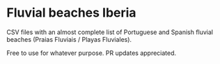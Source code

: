 # Fluvial beaches Iberia

CSV files with an almost complete list of Portuguese and Spanish fluvial beaches (Praias Fluviais / Playas Fluviales).

Free to use for whatever purpose.  PR updates appreciated.
